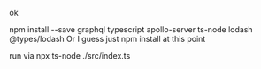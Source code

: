 

ok

npm install --save graphql typescript apollo-server ts-node lodash @types/lodash
Or I guess just npm install at this point


run via
npx ts-node ./src/index.ts
